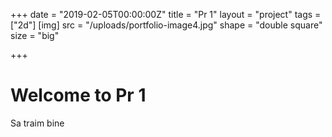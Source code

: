 +++
date = "2019-02-05T00:00:00Z"
title = "Pr 1"
layout = "project"
tags = ["2d"]
[img]
src = "/uploads/portfolio-image4.jpg"
shape = "double square"
size = "big"

+++

# Welcome to Pr 1

Sa traim bine
